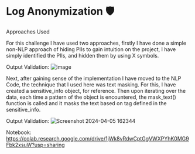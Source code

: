 # Log Anonymization 🛡️

Approaches Used

For this challenge I have used two approaches, firstly I have done a simple non-NLP approach of hiding PIIs to gain intuition on the project, I have simply identified the PIIs, and hidden them by using X symbols.

Output Validation:
![image](https://github.com/Tavleen1203/LogAnonymization_Challenge/assets/122363068/3401ab7f-16d3-48a5-8d13-56a2bb4cdd28)

Next, after gaining sense of the implementation I have moved to the NLP Code, the technique that I used here was text masking. For this, I have created a sensitive_info object, for reference. Then upon iterating over the data, each time a pattern of the object is encountered, the mask_text() function is called and it masks the text based on tag defined in the sensitive_info.

Output Validation:
![Screenshot 2024-04-05 162344](https://github.com/Tavleen1203/LogAnonymization_Challenge/assets/122363068/3afe0931-e9b7-4605-a67b-bce64d626ef8)

Notebook:
https://colab.research.google.com/drive/1jWk8vRdwCptGgVWXPYhK0MG9Fbk2xsuW?usp=sharing

